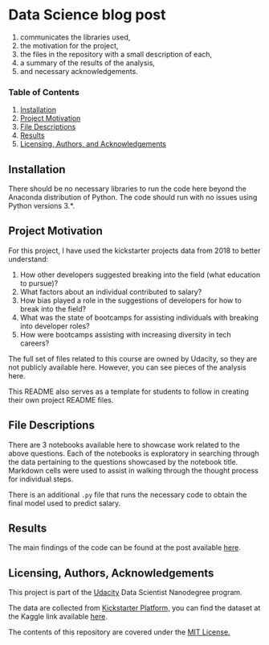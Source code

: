 # Data Science blog post


1) communicates the libraries used,
2) the motivation for the project,
3) the files in the repository with a small description of each,
4) a summary of the results of the analysis,
5) and necessary acknowledgements.


### Table of Contents

1. [Installation](#installation)
2. [Project Motivation](#motivation)
3. [File Descriptions](#files)
4. [Results](#results)
5. [Licensing, Authors, and Acknowledgements](#licensing)

## Installation <a name="installation"></a>

There should be no necessary libraries to run the code here beyond the Anaconda
distribution of Python.  The code should run with no issues using Python
versions 3.*.

## Project Motivation<a name="motivation"></a>

For this project, I have used the kickstarter projects data from 2018 to
better understand:

1. How other developers suggested breaking into the field (what education
  to pursue)?
2. What factors about an individual contributed to salary?
3. How bias played a role in the suggestions of developers for how to break
into the field?
4. What was the state of bootcamps for assisting individuals with breaking
 into developer roles?
5. How were bootcamps assisting with increasing diversity in tech careers?

The full set of files related to this course are owned by Udacity, so they are
not publicly available here.  However, you can see pieces of the analysis here.

This README also serves as a template for students to follow in creating their
own project README files.


## File Descriptions <a name="files"></a>

There are 3 notebooks available here to showcase work related to the above questions.
Each of the notebooks is exploratory in searching through the data pertaining to
the questions showcased by the notebook title.  Markdown cells were used to assist
in walking through the thought process for individual steps.

There is an additional `.py` file that runs the necessary code to obtain the
final model used to predict salary.

## Results<a name="results"></a>

The main findings of the code can be found at the post available [here]().

## Licensing, Authors, Acknowledgements<a name="licensing"></a>

This project is part of the [Udacity](https://www.udacity.com) Data Scientist Nanodegree program.

The data are collected from [Kickstarter Platform,](https://www.kickstarter.com)
you can find the dataset at the Kaggle link available [here](https://www.kaggle.com/kemical/kickstarter-projects?select=ks-projects-201801.csv).

The contents of this repository are covered under the [MIT License.](https://github.com/Raghadd7/Data-Scientist-blog-post/blob/main/LICENSE)
